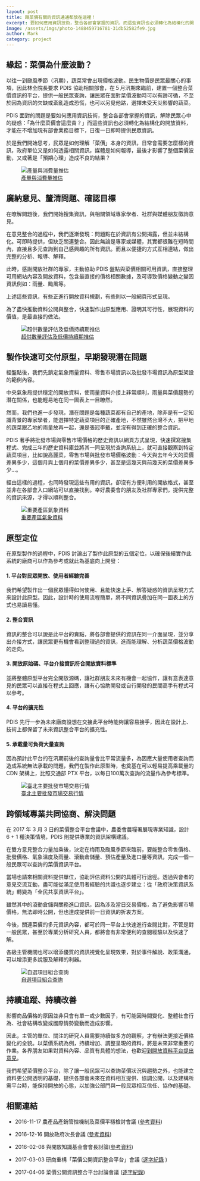 ```yaml
---
layout: post
title: 跟菜價有關的資訊通通都放在這裡！
excerpt: 要如何應用資訊技術，整合各部會掌握的資訊，而這些資訊也必須轉化為結構化的開放資料，才能在不增加現有部會業務目標下，日復一日即時提供民眾資訊。
image: /assets/imgs/photo-1488459716781-31db52582fe9.jpg
author: Mark
category: project
---
```


## 緣起：菜價為什麼波動？
以往一到颱風季節（汛期），蔬菜常會出現價格波動。民生物價是民眾最關心的事項，因此林全院長要求 PDIS 協助相關部會，在５月汛期來臨前，建置一個整合菜價資訊的平台，提供一般民眾查詢，讓民眾在面對菜價波動時可以有跡可循，不至於因為資訊的欠缺或紊亂造成恐慌，也可以另覓他路，選擇未受天災影響的蔬菜。

PDIS 面對的問題是要如何應用資訊技術，整合各部會掌握的資訊，解除民眾心中的疑惑：「為什麼菜價會這麼貴？」而這些資訊也必須轉化為結構化的開放資料，才能在不增加現有部會業務目標下，日復一日即時提供民眾資訊。

於是我們開始思考，民眾是如何理解「菜價」本身的資訊，日常會需要怎麼樣的資訊，政府單位又是如何透露相關資訊，媒體是如何報導，最後才影響了整個菜價波動，又或著是「預期心理」造成不良的結果？

<figure>
<img src="https://talk.pdis.nat.gov.tw/uploads/default/original/1X/5015eddc4eda94de720c93cc36a2adf22c50e736.jpg" alt="產量與消費量推估">
<figcaption><a href="http://bipub.afa.gov.tw/AFABI_Open/ForecastProduct/ForecastProductMarket" target="_blank">產量與消費量推估</a></figcaption>
</figure>

## 廣納意見、釐清問題、確認目標

在暸解問題後，我們開始搜集資訊，與相關領域專家學者、社群與媒體朋友徵詢意見。

在意見整合的過程中，我們逐漸發現：問題點在於資訊有公開揭露，但並未結構化。可即時提供，但缺乏關連整合。因此無論是專家或媒體，其實都很難在短時間內，直接且多元查詢到自己感興趣的所有資訊。而且以便捷的方式互相連結，做出完整的分析、報導、解釋。

此時，感謝開放社群的專家，主動協助 PDIS 盤點與菜價相關可用資訊，直接整理可用網站內容及開放資料，包含最直接的價格相關數據，及可導致價格變動之變因資訊例如：雨量、颱風等。

上述這些資訊，有些正進行開放資料規劃，有些則以一般網頁形式呈現。

為了盡快推動資料公開與整合，快速製作出原型應用、證明其可行性，展現資料的價值，是最直接的做法。

<figure>
<img src="https://talk.pdis.nat.gov.tw/uploads/default/original/1X/973f65c4757badccaf07de0461a831af643db8ad.jpg" alt="超供數量評估及低價持續期推估">
<figcaption><a href="http://bipub.afa.gov.tw/AFABI_Open/ForecastProduct/ForecastOverAndBelow" target="_blank">超供數量評估及低價持續期推估</a></figcaption>
</figure>

## 製作快速可交付原型，早期發現潛在問題

經盤點後，我們先鎖定氣象雨量資料、零售市場資訊以及批發市場資訊為原型架設的範例內容。

中央氣象局提供穩定的開放資料，使雨量資料介接上非常順利，雨量與菜價趨勢的潛在關係，也能輕易地在同一圖表上一目瞭然。

然而，我們也進一步發現，潛在問題是每種蔬菜都有自己的產地，除非是有一定知識背景的專家學者，能選擇特定蔬菜項目的正確產地，不然雖然台灣不大，把甲地的蔬菜跟乙地的雨量放再一起，還是張冠李戴，並沒有得到正確的整合資訊。

PDIS 著手將批發市場與零售市場價格的歷史資訊以網頁方式呈現，快速撰寫搜集程式、完成三年的歷史資料庫並將其一同呈現於查詢系統上，就可直接觀察到特定蔬菜項目，比如說高麗菜，零售市場與批發市場價格波動：今天與去年今天的菜價差異多少，這個月與上個月的菜價差異多少，甚至是這幾天與前幾天的菜價差異多少...。

經由這樣的過程，也同時發現這些有用的資訊，卻沒有方便利用的開放格式，甚至並非在各部會入口網站可以直接找到。幸好農委會的朋友及社群專家們，提供完整的資訊來源，才得以順利整合。

<figure>
<img src="https://talk.pdis.nat.gov.tw/uploads/default/original/1X/85d27948a8679200d932a2fab318f172af100ce5.jpg" alt="重要產區氣象資料">
<figcaption><a href="http://bipub.afa.gov.tw/AFABI_Open/CWBData/CWBData" target="_blank">重要產區氣象資料</a></figcaption>
</figure>

## 原型定位
在原型製作的過程中，PDIS 討論出了製作此原型的五個定位，以確保後續實作此系統的廠商可以作為參考或就此為基底向上開發：

#### 1. 平台對民眾開放、使用者經驗完善
我們希望製作出一個民眾懂得如何使用、且能快速上手、解答疑惑的資訊呈現方式來設計此原型。因此，設計時的使用流程簡單，將不同資訊疊加在同一圖表上的方式也易讀易懂。

#### 2. 整合資訊
資訊的整合可以說是此平台的賣點，將各部會提供的資訊在同一介面呈現，並分享出介接方式，讓民眾更有機會看到整理過的資訊，進而能理解、分析蔬菜價格波動的走向。

#### 3. 開放原始碼、平台介接資訊符合開放資料標準
並將整體原型平台完全開放源碼，讓社群朋友未來有機會一起協作，讓有意表達意見的民眾可以直接在程式上回應，讓有心協助開發或自行開發的民間高手有程式可以參考。

#### 4. 平台的擴充性
PDIS 先行一步為未來廠商設想在交接此平台時能夠讓容易接手，因此在設計上、技術上都保留了未來資訊整合平台的擴充性。

#### 5. 承載量可負荷大量查詢
因為預計此平台的在汛期前後的查詢量會比平常流量多，為因應大量使用者查詢而造成系統無法承載的問題，我們在製作此原型時，也奠基在可以輕易提高乘載量的 CDN 架構上，比照交通部 PTX 平台，以每日100萬次查詢的流量作為參考標準。

<figure>
<img src="https://talk.pdis.nat.gov.tw/uploads/default/original/1X/ba0bd99c7108effe01ed0b7aea062a685f01942a.jpg" alt="臺北主要批發市場交易行情">
<figcaption><a href="http://bipub.afa.gov.tw/AFABI_Open/ForecastProduct/MarketPriceWeight" target="_blank">臺北主要批發市場交易行情</a></figcaption>
</figure>

## 跨領域專業共同協商、解決問題
在 2017 年 3 月 3 日的菜價整合平台會議中，農委會農糧署展現專業知識，設計 6 + 1 種決策情境，PDIS 則提供專業的資訊架構建議。

在雙方意見整合力量加乘後，決定在梅雨及颱風季節來臨前，要能整合零售價格、批發價格、氣象溫度及雨量、滾動倉儲量、預估產量及進口量等資訊，完成一個一般民眾可以查詢的菜價資訊平台。

當場也請來相關資料提供單位，協助評估資料公開的具體可行途徑。透過與會者的意見交流互動，盡可能從滿足使用者經驗的共識也逐步建立：從「政府決策資訊系統」轉變為「全民共享資訊平台」。

雖然其中的滾動倉儲與關務進口資訊，因為涉及當日交易價格，為了避免影響市場價格，無法即時公開，但也達成提供前一日資訊的折衷方案。

今後，關連菜價的多元資訊內容，都可於同一平台上快速進行查閱比對，不管是對一般民眾，甚至於專業分析研究人員，都將會有非常便利的查閱經驗以及快速了解。

各級主管機關也可以增添優質的資訊視覺化呈現效果，對於事件解說、政策溝通，可以增添更多說服及解釋的利器。

<figure>
<img src="https://talk.pdis.nat.gov.tw/uploads/default/original/1X/76bbb6d9fa91ccb3a1b38b57ba7bc3544dfb3626.jpg" alt="自選項目組合查詢">
<figcaption><a href="http://bipub.afa.gov.tw/AFABI_Open/PDIS/PDIS" target="_blank">自選項目組合查詢</a></figcaption>
</figure>

## 持續追蹤、持續改善

影響商品價格的原因並非只會有單一或少數因子，有可能因時間變化、整體社會行為、社會結構改變或國際情勢變動而造成影響。

因此，主管的單位、關注的研究人員需要持續做多方的觀察，才有辦法更接近價格變化的全貌。以菜價系統為例，持續增加、調整呈現的資料，將是未來非常重要的作業。各界朋友如果對資料內容、品質有具體的想法，也歡迎[到開放資料平台提出意見](http://data.gov.tw/comments)。

我們希望菜價整合平台，除了讓一般民眾可以查詢菜價狀況與趨勢之外，也能建立資料更公開透明的基礎，提供各部會未來在資料相互提供、協調公開，以及建構所需平台時，能保持開放的心態，以加強公部門與一般民眾相互信任、協作的基礎。

## 相關連結

* 2016-11-17 農產品產銷管控機制及菜價平穩檢討會議 ([參考資料](http://lci.ly.gov.tw/LyLCEW/agenda1/02/pdf/09/03/04/LCEWA01_090304_00048.pdf))

* 2016-12-16 開放政府次長會議 ([參考資料](https://sayit.archive.tw/2016-12-16-%E7%A0%94%E5%95%86%E9%96%8B%E6%94%BE%E6%94%BF%E5%BA%9C%E6%94%BF%E7%AD%96%E7%9B%AE%E6%A8%99%E8%88%87%E5%B7%A5%E4%BD%9C%E6%8E%A8%E5%8B%95%E6%9C%83%E8%AD%B0#s17600))

* 2016-02-08 與開放知識基金會會長討論([參考資料](https://sayit.archive.tw/2017-02-08-rufus-pollock-visit-%E6%9C%83%E5%BE%8C%E8%A8%8E%E8%AB%96#s29024))

* 2017-03-03 研商重構「菜價公開資訊整合平台」會議 ([逐字紀錄](https://sayit.archive.tw/2017-03-03-%E7%A0%94%E5%95%86%E9%87%8D%E6%A7%8B%E8%8F%9C%E5%83%B9%E5%85%AC%E9%96%8B%E8%B3%87%E8%A8%8A%E6%95%B4%E5%90%88%E5%B9%B3%E5%8F%B0%E6%9C%83%E8%AD%B0) )

* 2017-04-06 菜價公開資訊整合平台討論會議 ([逐字紀錄](https://sayit.archive.tw/2017-04-06-%E8%8F%9C%E5%83%B9%E5%85%AC%E9%96%8B%E8%B3%87%E8%A8%8A%E6%95%B4%E5%90%88%E5%B9%B3%E5%8F%B0%E8%A8%8E%E8%AB%96%E6%9C%83%E8%AD%B0))
